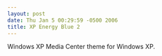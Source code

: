 ```yaml
---
layout: post
date: Thu Jan 5 00:29:59 -0500 2006
title: XP Energy Blue 2
---
```


Windows XP Media Center theme for Windows XP.